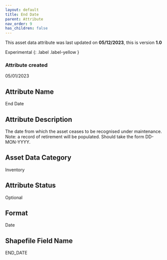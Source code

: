 ```yaml
---
layout: default
title: End Date
parent: Attribute
nav_order: 9
has_children: false
---
```


This asset data attribute was last updated on **05/12/2023**, this is version **1.0**

Experimental
{: .label .label-yellow }

### Attribute created
05/01/2023

## Attribute Name
End Date

## Attribute Description
The date from which the asset ceases to be recognised under maintenance.  Note: a record of retirement will be populated. Should take the form DD-MON-YYYY.

## Asset Data Category
Inventory

## Attribute Status
Optional

## Format
Date

## Shapefile Field Name
END_DATE